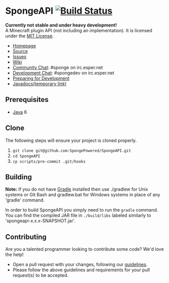 SpongeAPI [![Build Status](https://travis-ci.org/SpongePowered/SpongeAPI.svg?branch=master)](https://travis-ci.org/SpongePowered/SpongeAPI)
=============
**Currently not stable and under heavy development!**  
A Minecraft plugin API (not including an implementation). It is licensed under the [MIT License]. 

* [Homepage]
* [Source]
* [Issues]
* [Wiki]
* [Community Chat]: #sponge on irc.esper.net
* [Development Chat]: #spongedev on irc.esper.net
* [Preparing for Development]
* [Javadocs(temporary link)]

## Prerequisites
* [Java] 6

## Clone
The following steps will ensure your project is cloned properly.  
1. `git clone git@github.com:SpongePowered/SpongeAPI.git`  
2. `cd SpongeAPI`  
3. `cp scripts/pre-commit .git/hooks`

## Building
__Note:__ If you do not have [Gradle] installed then use ./gradlew for Unix systems or Git Bash and gradlew.bat for Windows systems in place of any 'gradle' command.

In order to build SpongeAPI you simply need to run the `gradle` command. You can find the compiled JAR file in `./build/libs` labeled similarly to 'spongeapi-x.x.x-SNAPSHOT.jar'.

## Contributing
Are you a talented programmer looking to contribute some code? We'd love the help!
* Open a pull request with your changes, following our [guidelines](CONTRIBUTING.md).
* Please follow the above guidelines and requirements for your pull request(s) to be accepted.

[Eclipse]: http://www.eclipse.org/
[Gradle]: http://www.gradle.org/
[Homepage]: http://spongepowered.org/
[IntelliJ]: http://www.jetbrains.com/idea/
[Issues]: http://issues.spongepowered.org/
[Wiki]: https://github.com/SpongePowered/SpongeAPI/wiki/
[Java]: http://java.oracle.com/
[Source]: https://github.com/SpongePowered/SpongeAPI/
[MIT License]: http://www.tldrlegal.com/license/mit-license
[Community Chat]: https://webchat.esper.net/?channels=sponge
[Development Chat]: https://webchat.esper.net/?channels=spongedev
[Preparing for Development]: https://docs.spongepowered.org/en/preparing
[Javadocs(temporary link)]: http://spongepowered.github.io/SpongeAPI/
